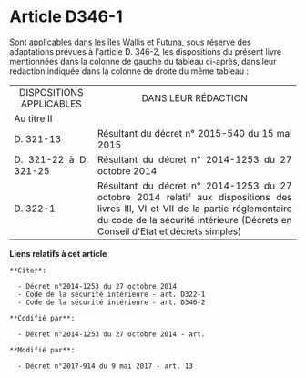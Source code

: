 # Article D346-1

Sont applicables dans les îles Wallis et Futuna, sous réserve des adaptations prévues à l'article D. 346-2, les dispositions
du présent livre mentionnées dans la colonne de gauche du tableau ci-après, dans leur rédaction indiquée dans la colonne de
droite du même tableau :

<table>
  <tbody>
    <tr>
      <td align="center">DISPOSITIONS APPLICABLES</td>
      <td align="center">DANS LEUR RÉDACTION</td>
    </tr>
    <tr>
      <td align="left">Au titre II</td>
      <td align="left">
    </td></tr>
    <tr>
      <td align="justify">D. 321-13</td>
      <td align="justify">Résultant du décret n° 2015-540 du 15 mai 2015</td>
    </tr>
    <tr>
      <td align="justify">D. 321-22 à D. 321-25</td>
      <td align="justify">Résultant du décret n° 2014-1253 du 27 octobre 2014</td>
    </tr>
    <tr>
      <td align="justify">
D. 322-1 
</td>
      <td align="justify">Résultant du décret n° 2014-1253 du 27 octobre 2014 relatif aux dispositions des livres III, VI et
VII de la partie réglementaire du code de la sécurité intérieure (Décrets en Conseil d'Etat et décrets simples)</td>
    </tr>
  </tbody>
</table>

**Liens relatifs à cet article**

	**Cite**:

	  - Décret n°2014-1253 du 27 octobre 2014
	  - Code de la sécurité intérieure - art. D322-1
	  - Code de la sécurité intérieure - art. D346-2

	**Codifié par**:

	  - Décret n°2014-1253 du 27 octobre 2014 - art.

	**Modifié par**:

	  - Décret n°2017-914 du 9 mai 2017 - art. 13
